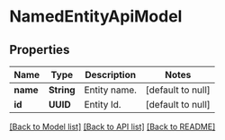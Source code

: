 # NamedEntityApiModel
## Properties

| Name | Type | Description | Notes |
|------------ | ------------- | ------------- | -------------|
| **name** | **String** | Entity name. | [default to null] |
| **id** | **UUID** | Entity Id. | [default to null] |

[[Back to Model list]](../README.md#documentation-for-models) [[Back to API list]](../README.md#documentation-for-api-endpoints) [[Back to README]](../README.md)

